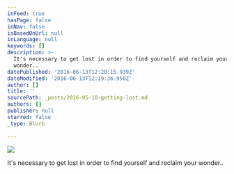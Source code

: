 ```yaml
---
inFeed: true
hasPage: false
inNav: false
isBasedOnUrl: null
inLanguage: null
keywords: []
description: >-
  It's necessary to get lost in order to find yourself and reclaim your
  wonder.. 
datePublished: '2016-06-13T12:20:15.939Z'
dateModified: '2016-06-13T12:19:36.950Z'
author: []
title: ''
sourcePath: _posts/2016-05-10-getting-lost.md
authors: []
publisher: null
starred: false
_type: Blurb

---
```

![](https://the-grid-user-content.s3-us-west-2.amazonaws.com/a64c170b-2611-4571-861d-e398f819b4c3.jpg)

It's necessary to get lost in order to find yourself and reclaim your wonder..
